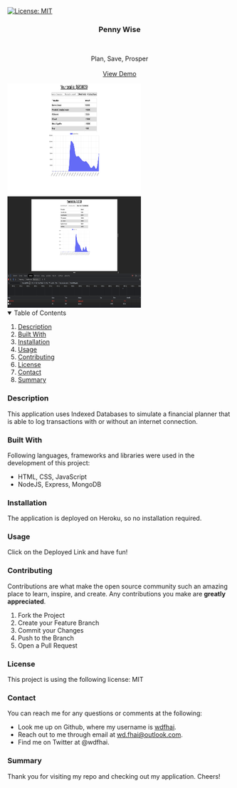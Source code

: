 [![License: MIT](https://img.shields.io/badge/License-MIT-yellow.svg)](https://opensource.org/licenses/MIT)

<div align="center">
    <h3 align="center">Penny Wise</h3>
    <br />
    <p align="center">
    Plan, Save, Prosper
    <br />
    <br />
    <a href="https://penny-wise-wdfhai.herokuapp.com/">View Demo</a>
    </p>
</div>

<img src="./assets/images/preview.png" alt="project preview img" style="height: 250px; width: 300px;">
<br/>
<img src="./assets/images/preview2.png" alt="project preview img" style="height: 250px; width: 300px;">

<details open="open">
    <summary>Table of Contents</summary>
    <ol>
        <li><a href="#about-the-project">Description</a></li>
        <li><a href="#built-with">Built With</a></li></li>
        <li><a href="#installation">Installation</a></li>
        <li><a href="#usage">Usage</a></li>
        <li><a href="#contributing">Contributing</a></li>
        <li><a href="#license">License</a></li>
        <li><a href="#contact">Contact</a></li>
        <li><a href="#summary">Summary</a></li>
    </ol>
</details>

### Description

This application uses Indexed Databases to simulate a financial planner that is able to log transactions with or without an internet connection.

### Built With

Following languages, frameworks and libraries were used in the development of this project:

- HTML, CSS, JavaScript
- NodeJS, Express, MongoDB

### Installation

The application is deployed on Heroku, so no installation required.

### Usage

Click on the Deployed Link and have fun!

### Contributing

Contributions are what make the open source community such an amazing place to learn, inspire, and create. Any contributions you make are **greatly appreciated**.

1. Fork the Project
2. Create your Feature Branch
3. Commit your Changes
4. Push to the Branch
5. Open a Pull Request

### License

This project is using the following license: MIT

### Contact

You can reach me for any questions or comments at the following:

- Look me up on Github, where my username is <span><a href="https://github.com/wdfhai">wdfhai</a></span>.
- Reach out to me through email at wd.fhai@outlook.com.
- Find me on Twitter at @wdfhai.

### Summary

Thank you for visiting my repo and checking out my application. Cheers!
